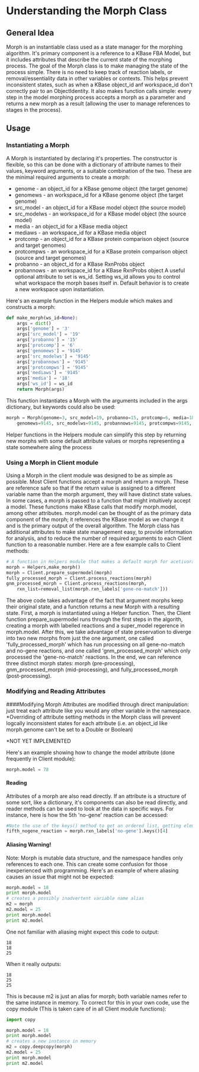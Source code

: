 # Understanding the Morph Class

## General Idea
Morph is an instantiable class used as a state manager for the morphing algorithm. It's primary component is a reference
to a KBase FBA Model, but it includes attributes that describe the current state of the morphing process. The goal of the 
Morph class is to make managing the state of the process simple. There is no need to keep track of reaction labels, or
removal/essentiality data in other variables or contexts. This helps prevent inconsistent states, such as when a KBase
object_id anf workspace_id don't correctly pair to an ObjectIdentity. It also makes function calls simple: every step in the 
model morphing process accepts a morph as a parameter and returns a new morph as a result (allowing the user to manage references
to stages in the process).

## Usage
### Instantiating a Morph
A Morph is instantiated by declaring it's properties. The constructor is flexible, so this can be done with a dictionary of
attribute names to their values, keyword arguments, or a suitable combination of the two. These are the minimal required arguments
to create a morph:
- genome - an object_id for a KBase genome object (the target genome)
- genomews - an workspace_id for a KBase genome object (the target genome)
- src_model - an object_id for a KBase model object (the source model)
- src_modelws - an workspace_id for a KBase model object (the source model)
- media - an object_id for a KBase media object 
- mediaws - an workspace_id for a KBase media object
- protcomp - an object_id for a KBase protein comparison object (source and target genomes)
- protcompws - an workspace_id for a KBase protein comparison object (source and target genomes)
- probanno - an object_id for a KBase RxnProbs object 
- probannows - an workspace_id for a KBase RxnProbs object
A useful optional attribute to set is ws_id. Setting ws_id allows you to control what workspace the morph bases itself in.
Default behavior is to create a new workspace upon instantiation.

Here's an example function in the Helpers module which makes and constructs a morph:
```python
def make_morph(ws_id=None):
    args = dict()
    args['genome'] = '3'
    args['src_model'] = '19'
    args['probanno'] = '15'
    args['protcomp'] = '6'
    args['genomews'] = '9145'
    args['src_modelws'] = '9145'
    args['probannows'] = '9145'
    args['protcompws'] = '9145'
    args['mediaws'] = '9145'
    args['media'] = '18'
    args['ws_id'] = ws_id
    return Morph(args)
```
This function instantiates a Morph with the arguments included in the args dictionary, but keywords could also be used:
```python 
morph = Morph(genome=3, src_model=19, probanno=15, protcomp=6, media=18
    genomews=9145, src_modelws=9145, probannows=9145, protcompws=9145, mediaws=9145)
```
Helper functions in the Helpers module can simplify this step by returning new morphs with some default attribute values
or morphs representing a state somewhere aling the process

### Using a Morph in Client module
Using a Morph in the client module was designed to be as simple as possible. Most Client functions accept a morph and return a morph.
These are reference safe so that if the return value is assigned to a different variable name than the morph argument, they will have
distinct state values. In some cases, a morph is passed to a function that might intuitively accept a model. These functions make KBase
calls that modify morph.model, among other attributes. morph.model can be thought of as the primary data component of the morph; it 
references the KBase model as we change it and is the primary output of the overall algorithm. The Morph class has additional attributes
to make state management easy, to provide information for analysis, and to reduce the number of required arguments to each Client function
to a reasonable number.
Here are a few example calls to Client methods:
```python
# A function in Helpers module that makes a default morph for acetivorans -> barkeri
morph = Helpers,make_morph()
morph = Client.prepare_supermodel(morph)
fully_processed_morph = Client.process_reactions(morph)
gnm_processed_morph = Client.process_reactions(morph, 
    rxn_list=removal_list(morph.rxn_labels['gene-no-match']))
```
The above code takes advantage of the fact that argument morphs keep their original state, and a function returns a new Morph with a resulting state. First, a morph is instantiated using a Helper function. Then, the Client function prepare_supermodel runs through the first steps in the algorith, creating a morph with labelled reactions and a super_model regerence in morph.model. After this, we take advantage of state preservation to diverge into two new morphs from just the one argument, one called 'fully_processed_morph' which has run processing on all gene-no-match and no-gene reactions, and one called 'gnm_processed_morph' which only processed the 'gene-no-match' reactions. In the end, we can reference three distinct morph states: morph (pre-processing), gnm_processed_morph (mid-processing), and fully_processed_morph (post-processing).

### Modifying and Reading Attributes
####Modifying
Morph Attributes are modified through direct manipulation: just treat each attribute like you would any other variable
in the namespace. *Overriding of attribute setting methods in the Morph class will prevent logcally inconsistent states
for each attribute (i.e. an object_id like morph.genome can't be set to a Double or Boolean)

*NOT YET IMPLEMENTED

Here's an example showing how to change the model attribute (done frequently in Client module):
```python
morph.model = 78
```
#### Reading
Attributes of a morph are also read directly. If an attribute is a structure of some sort, like a dictionary, it's components
can also be read directly, and reader methods can be used to look at the data in specific ways. For instance, here is how
the 5th 'no-gene' reaction can be accessed:
```python
#Note the use of the keys() method to get an ordered list, getting element at index 4 (fifth in list)
fifth_nogene_reaction = morph.rxn_labels['no-gene'].keys()[4]
```
#### Aliasing Warning!
Note: Morph is mutable data structure, and the namespace handles only references to each one. This can create some confusion for
those inexperienced with programming. Here's an example of where aliasing causes an issue that might not be expected:
```python
morph.model = 18
print morph.model
# creates a possibly inadvertent variable name alias
m2 = morph
m2.model = 25
print morph.model
print m2.model
```
One not familiar with aliasing might expect this code to output:
```
18
18
25
```
When it really outputs:
```
18
25
25
```
This is because m2 is just an alias for morph; both variable names refer to the same instance in memory. To correct for this in
your own code, use the copy module (This is taken care of in all Client module functions):
```python
import copy

morph.model = 18
print morph.model
# creates a new instance in memory
m2 = copy.deepcopy(morph)
m2.model = 25
print morph.model
print m2.model
```

